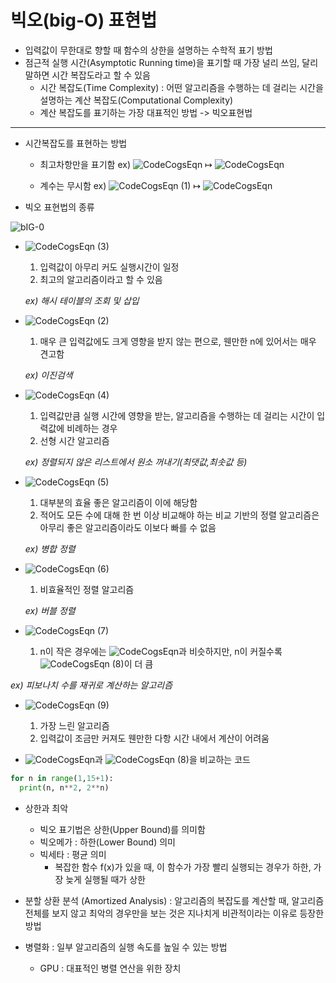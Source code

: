 # 빅오(big-O) 표현법
+ 입력값이 무한대로 향할 때 함수의 상한을 설명하는 수학적 표기 방법
+ 점근적 실행 시간(Asymptotic Running time)을 표기할 때 가장 널리 쓰임, 달리 말하면 시간 복잡도라고 할 수 있음
  + 시간 복잡도(Time Complexity) : 어떤 알고리즘을 수행하는 데 걸리는 시간을 설명하는 계산 복잡도(Computational Complexity)
  + 계산 복잡도를 표기하는 가장 대표적인 방법 -> 빅오표현법
___
+ 시간복잡도를 표현하는 방법
  + 최고차항만을 표기함
  ex) ![CodeCogsEqn](https://user-images.githubusercontent.com/77661701/109608110-b2b7b380-7b6c-11eb-922c-23db89b38d2e.gif)
↦ ![CodeCogsEqn](https://user-images.githubusercontent.com/77661701/109608161-ca8f3780-7b6c-11eb-9ef3-31157ce006bb.png)

  + 계수는 무시함 
  ex) ![CodeCogsEqn (1)](https://user-images.githubusercontent.com/77661701/109608470-47221600-7b6d-11eb-8f88-565598b8b890.png)
↦ ![CodeCogsEqn](https://user-images.githubusercontent.com/77661701/109608161-ca8f3780-7b6c-11eb-9ef3-31157ce006bb.png)

+ 빅오 표현법의 종류

![bIG-0](https://user-images.githubusercontent.com/77661701/109611955-61aabe00-7b72-11eb-99cb-d8770edefe90.png)

  + ![CodeCogsEqn (3)](https://user-images.githubusercontent.com/77661701/109608885-ea732b00-7b6d-11eb-87ad-faecfd33be90.png)
    1. 입력값이 아무리 커도 실행시간이 일정
    2. 최고의 알고리즘이라고 할 수 있음
    
    _ex) 해시 테이블의 조회 및 삽입_
    
  + ![CodeCogsEqn (2)](https://user-images.githubusercontent.com/77661701/109608822-d4fe0100-7b6d-11eb-8b60-4853c50cb4f0.png)
    1. 매우 큰 입력값에도 크게 영향을 받지 않는 편으로, 웬만한 n에 있어서는 매우 견고함
    
    _ex) 이진검색_
    
  + ![CodeCogsEqn (4)](https://user-images.githubusercontent.com/77661701/109609356-8f8e0380-7b6e-11eb-8c76-35bedfa0fdfa.png)
    1. 입력값만큼 실행 시간에 영향을 받는, 알고리즘을 수행하는 데 걸리는 시간이 입력값에 비례하는 경우
    2. 선형 시간 알고리즘
    
    _ex) 정렬되지 않은 리스트에서 원소 꺼내기(최댓값,최솟값 등)_
    
  + ![CodeCogsEqn (5)](https://user-images.githubusercontent.com/77661701/109610439-1c858c80-7b70-11eb-9b2c-f868bb3f54f1.png)
    1. 대부분의 효율 좋은 알고리즘이 이에 해당함
    2. 적어도 모든 수에 대해 한 번 이상 비교해야 하는 비교 기반의 정렬 알고리즘은 아무리 좋은 알고리즘이라도 이보다 빠를 수 없음
    
    _ex) 병합 정렬_
    
  + ![CodeCogsEqn (6)](https://user-images.githubusercontent.com/77661701/109611018-f4e2f400-7b70-11eb-839c-cab1c8c3ad5a.png)
    1. 비효율적인 정렬 알고리즘
    
    _ex) 버블 정렬_
  
  + ![CodeCogsEqn (7)](https://user-images.githubusercontent.com/77661701/109611100-13e18600-7b71-11eb-812b-ad2c7b4a6f33.png)
    1. n이 작은 경우에는 ![CodeCogsEqn](https://user-images.githubusercontent.com/77661701/109611191-34a9db80-7b71-11eb-9820-9608c86513b9.png)과 비슷하지만, n이 커질수록 ![CodeCogsEqn (8)](https://user-images.githubusercontent.com/77661701/109611248-48edd880-7b71-11eb-89c4-831c49267f68.png)이 더 큼
   
   _ex) 피보나치 수를 재귀로 계산하는 알고리즘_
    
  + ![CodeCogsEqn (9)](https://user-images.githubusercontent.com/77661701/109611322-69b62e00-7b71-11eb-9766-88dc268ed5e2.png)
    1. 가장 느린 알고리즘
    2. 입력값이 조금만 커져도 웬만한 다항 시간 내에서 계산이 어려움

  + ![CodeCogsEqn](https://user-images.githubusercontent.com/77661701/109611191-34a9db80-7b71-11eb-9820-9608c86513b9.png)과 ![CodeCogsEqn (8)](https://user-images.githubusercontent.com/77661701/109611248-48edd880-7b71-11eb-89c4-831c49267f68.png)을 비교하는 코드
  ```python
  for n in range(1,15+1):
    print(n, n**2, 2**n)
  ```
  
+ 상한과 최악
  + 빅오 표기법은 상한(Upper Bound)를 의미함
  + 빅오메가 : 하한(Lower Bound) 의미
  + 빅세타 : 평균 의미
    + 복잡한 함수 f(x)가 있을 때, 이 함수가 가장 빨리 실행되는 경우가 하한,  가장 늦게 실행될 때가 상한
    
+ 분할 상환 분석 (Amortized Analysis) : 알고리즘의 복잡도를 계산할 때, 알고리즘 전체를 보지 않고 최악의 경우만을 보는 것은 지나치게 비관적이라는 이유로 등장한 방법

+ 병렬화 : 일부 알고리즘의 실행 속도를 높일 수 있는 방법
  + GPU : 대표적인 병렬 연산을 위한 장치

